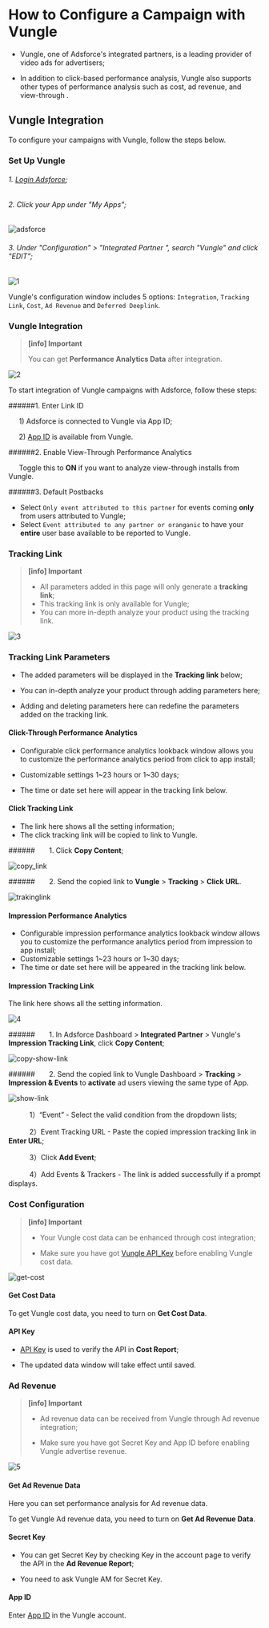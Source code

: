 # How to Configure a Campaign with Vungle

* Vungle, one of Adsforce's integrated partners, is a leading provider of video ads for advertisers;

* In addition to click-based performance analysis, Vungle also supports other types of performance analysis such as cost, ad revenue, and view-through .

## Vungle Integration

To configure your campaigns with Vungle, follow the steps below.

### Set Up Vungle

###### 1. [Login Adsforce](https://demo-portal.adsforce.io/login);

###### 2. Click your App under "My Apps";

![adsforce](adsforce.png)

###### 3. Under "Configuration" > "Integrated Partner ", search "Vungle" and click "EDIT";

![1](1.png) 


Vungle's configuration window includes 5 options: `Integration`, `Tracking Link`, `Cost`, `Ad Revenue` and `Deferred Deeplink`.

### Vungle Integration

> **[info] Important**
>
> You can get **Performance Analytics Data** after integration.

![2](2.png)

To start integration of Vungle campaigns with Adsforce, follow these steps:

######1. Enter Link ID

&ensp;&ensp;&ensp;1) Adsforce is connected to Vungle via App ID;

&ensp;&ensp;&ensp;2) [App ID](app-id/README.md) is available from Vungle.

######2. Enable View-Through Performance Analytics

&ensp;&ensp;&ensp;Toggle this to **ON** if you want to analyze view-through installs from Vungle. 

######3. Default Postbacks

* Select `Only event attributed to this partner` for events coming **only** from users attributed to Vungle;
* Select `Event attributed to any partner or oranganic` to have your **entire** user base available to be reported to Vungle.

### **Tracking Link**
> **[info] Important**
>
> * All parameters added in this page will only generate a **tracking link**;
> * This tracking link is only available for Vungle;
> * You can more in-depth analyze your product using the tracking link.

![3](3.png)

### Tracking Link Parameters

* The added parameters will be displayed in the **Tracking link** below;

* You can in-depth analyze your product through adding parameters here;

* Adding and deleting parameters here can redefine the parameters added on the tracking link.

#### Click-Through Performance Analytics

* Configurable click performance analytics lookback window allows you to customize the performance analytics period from click to app install;

* Customizable settings 1~23 hours or 1~30 days;

* The time or date set here will appear in the tracking link below.

#### Click Tracking Link

* The link here shows all the setting information;
* The click tracking link will be copied to link to Vungle.

######&ensp;&ensp;&ensp;&ensp;1. Click **Copy Content**;

![copy_link](copy_link.png)

######&ensp;&ensp;&ensp;&ensp;2. Send the copied link to **Vungle** > **Tracking** > **Click URL**.

![trakinglink](trakinglink.png)

#### Impression Performance Analytics

* Configurable impression performance analytics lookback window allows you to customize the performance analytics period from impression to app install;
* Customizable settings 1~23 hours or 1~30 days;
* The time or date set here will be appeared in the tracking link below.

#### Impression Tracking Link

The link here shows all the setting information.

![4](4.png)

######&ensp;&ensp;&ensp;&ensp;1. In Adsforce Dashboard > **Integrated Partner** > Vungle's **Impression Tracking Link**, click **Copy Content**;

![copy-show-link](copy-show-link.png)

######&ensp;&ensp;&ensp;&ensp;2. Send the copied link to Vungle Dashboard > **Tracking** > **Impression & Events** to **activate** ad users viewing the same type of App.

![show-link](show-link.png)

&ensp;&ensp;&ensp;&ensp;&ensp;&ensp;1）“Event” - Select the valid condition from the dropdown lists;

&ensp;&ensp;&ensp;&ensp;&ensp;&ensp;2）Event Tracking URL - Paste the copied impression tracking link in **Enter URL**;

&ensp;&ensp;&ensp;&ensp;&ensp;&ensp;3）Click **Add Event**;

&ensp;&ensp;&ensp;&ensp;&ensp;&ensp;4）Add Events & Trackers - The link is added successfully if a prompt displays.

### **Cost Configuration**

> **[info] Important**
>
> * Your Vungle cost data can be enhanced through cost integration;
> 
> * Make sure you have got [Vungle API_Key](api-key/README.md) before enabling Vungle cost data.

![get-cost](get-cost.png)

#### **Get Cost Data**

To get Vungle cost data, you need to turn on **Get Cost Data**.

#### API Key

* [API Key](api-key/README.md) is used to verify the API in **Cost Report**;

* The updated data window will take effect until saved.

### **Ad Revenue**

> **[info] Important**
>
> * Ad revenue data can be received from Vungle through Ad revenue integration;
> 
> * Make sure you have got Secret Key and App ID before enabling Vungle advertise revenue.

![5](5.png) 

#### Get Ad Revenue Data

Here you can set performance analysis for Ad revenue data.

To get Vungle Ad revenue data, you need to turn on **Get Ad Revenue Data**.

#### Secret Key

* You can get Secret Key by checking Key in the account page to verify the API in the **Ad Revenue Report**;

* You need to ask Vungle AM for Secret Key.

#### **App ID**

Enter [App ID](app-id/README.md) in the Vungle account.

